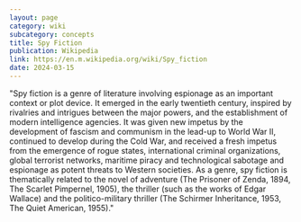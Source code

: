 ```yaml
---
layout: page
category: wiki
subcategory: concepts
title: Spy Fiction
publication: Wikipedia
link: https://en.m.wikipedia.org/wiki/Spy_fiction
date: 2024-03-15
---
```


"Spy fiction is a genre of literature involving espionage as an important context or plot device. It emerged in the early twentieth century, inspired by rivalries and intrigues between the major powers, and the establishment of modern intelligence agencies. It was given new impetus by the development of fascism and communism in the lead-up to World War II, continued to develop during the Cold War, and received a fresh impetus from the emergence of rogue states, international criminal organizations, global terrorist networks, maritime piracy and technological sabotage and espionage as potent threats to Western societies. As a genre, spy fiction is thematically related to the novel of adventure (The Prisoner of Zenda, 1894, The Scarlet Pimpernel, 1905), the thriller (such as the works of Edgar Wallace) and the politico-military thriller (The Schirmer Inheritance, 1953, The Quiet American, 1955)."
